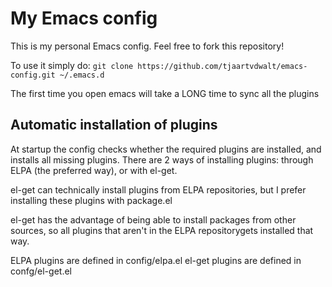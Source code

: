 # My Emacs config
This is my personal Emacs config. Feel free to fork this repository!

To use it simply do:
`git clone https://github.com/tjaartvdwalt/emacs-config.git ~/.emacs.d`

The first time you open emacs will take a LONG time to sync all the plugins

## Automatic installation of plugins
At startup the config checks whether the required plugins are installed, and installs all missing plugins.
There are 2 ways of installing plugins: through ELPA (the preferred way), or with el-get.

el-get can technically install plugins from ELPA repositories, but I prefer installing these plugins with package.el

el-get has the advantage of being able to install packages from other sources, so all plugins that aren't in the ELPA repositorygets installed that way.

ELPA plugins are defined in config/elpa.el
el-get plugins are defined in confg/el-get.el
